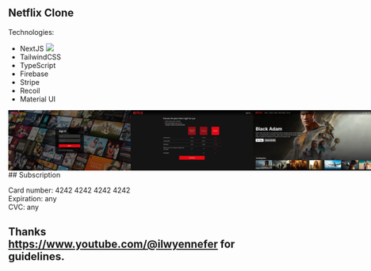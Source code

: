 ## Netflix Clone

Technologies:

-   NextJS <img src="https://external-content.duckduckgo.com/iu/?u=https%3A%2F%2Fseeklogo.com%2Fimages%2FN%2Fnext-js-icon-logo-EE302D5DBD-seeklogo.com.png&f=1&nofb=1&ipt=fed8bb7173de017d670b6471cad826895a4c31ef58dcb9fd2b21aeef882d6efc&ipo=images">
-   TailwindCSS
-   TypeScript
-   Firebase
-   Stripe
-   Recoil
-   Material UI

<div style="display:flex">
    <img src="./readmePictures/loginScreen.png" style="width:49%" >
    <img src="./readmePictures/subscriptionScreen.png" style="width:49%" >
    <img src="./readmePictures/homepageScreen.png" style="width:49%">
    <img src="./readmePictures/accountScreen.png" style="width:49%">
</div>
## Subscription

Card number: 4242 4242 4242 4242<br>
Expiration: any<br>
CVC: any

## Thanks https://www.youtube.com/@ilwyennefer for guidelines.
